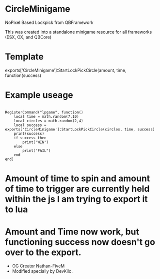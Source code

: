 # CircleMinigame
 NoPixel Based Lockpick from QBFramework

 This was created into a standalone minigame resource for all frameworks (ESX, OX, and QBCore)


# Template
exports['CircleMinigame']:StartLockPickCircle(amount, time, function(success)

# Example useage
```

RegisterCommand("lpgame", function()
	local time = math.random(7,10)
	local circles = math.random(2,4)
	local success = exports['CircleMinigame']:StartLockPickCircle(circles, time, success)
	print(success)
	if success then
		print("WIN")
	else
		print("FAIL")
	end
end)
```

# Amount of time to spin and amount of time to trigger are currently held within the js I am trying to export it to lua
# Amount and Time now work, but functioning success now doesn't go over to the export.

- [OG Creator Nathan-FiveM](https://github.com/Nathan-FiveM/qb-lock)
- Modified specially by DevKilo.